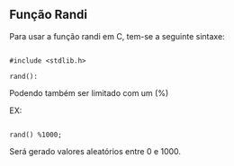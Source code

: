 ## Função Randi

Para usar a função randi em C, tem-se a seguinte sintaxe:

```

#include <stdlib.h>

rand():

```

Podendo também ser limitado com um (%)

EX:

```

rand() %1000;

```

Será gerado valores aleatórios entre 0 e 1000.

